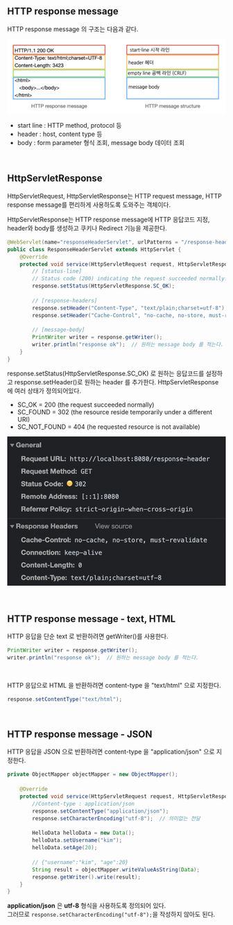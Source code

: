 ## HTTP response message

HTTP response message 의 구조는 다음과 같다.

![png](/_server/_img/http_response_message.png)

- start line : HTTP method, protocol 등
- header : host, content type 등
- body : form parameter 형식 조회, message body 데이터 조회

<br>

## HttpServletResponse

HttpServletRequest, HttpServletResponse는 HTTP request message, HTTP response message를 편리하게 사용하도록 도와주는 객체이다.

HttpServletResponse는 HTTP response message에 HTTP 응답코드 지정, header와 body를 생성하고 쿠키나 Redirect 기능을 제공한다.

```java
@WebServlet(name="responseHeaderServlet", urlPatterns = "/response-header")
public class ResponseHeaderServlet extends HttpServlet {
    @Override
    protected void service(HttpServletRequest request, HttpServletResponse response) throws ServletException, IOException {
        // [status-line]
        // Status code (200) indicating the request succeeded normally.
        response.setStatus(HttpServletResponse.SC_OK);  

        // [response-headers]
        response.setHeader("Content-Type", "text/plain;charset=utf-8");
        response.setHeader("Cache-Control", "no-cache, no-store, must-revalidate");

        // [message-body]
        PrintWriter writer = response.getWriter();
        writer.println("response ok");  // 원하는 message body 를 적는다.
    }
}
```
response.setStatus(HttpServletResponse.SC_OK) 로 원하는 응답코드를 설정하고 response.setHeader()로 원하는 header 를 추가한다. 
HttpServletResponse 에 여러 상태가 정의되어있다.

- SC_OK = 200 (the request succeeded normally)
- SC_FOUND = 302 (the resource reside temporarily under a different URI)
- SC_NOT_FOUND = 404 (he requested resource is not available)

![png](/_server/_img/http_servlet_response_result.png)

<br>

## HTTP response message - text, HTML

HTTP 응답을 단순 text 로 반환하려면 getWriter()를 사용한다.

```java
PrintWriter writer = response.getWriter();
writer.println("response ok");  // 원하는 message body 를 적는다.
```

<br>

HTTP 응답으로 HTML 을 반환하려면 content-type 을 "text/html" 으로 지정한다.

```java
response.setContentType("text/html");
```
<br>

## HTTP response message - JSON

HTTP 응답을 JSON 으로 반환하려면 content-type 을 "application/json" 으로 지정한다.

```java
private ObjectMapper objectMapper = new ObjectMapper();

    @Override
    protected void service(HttpServletRequest request, HttpServletResponse response) throws ServletException, IOException {
        //Content-type : application/json
        response.setContentType("application/json");
        response.setCharacterEncoding("utf-8");  // 의미없는 전달

        HelloData helloData = new Data();
        helloData.setUsername("kim");
        helloData.setAge(20);

        // {"username":"kim", "age":20}
        String result = objectMapper.writeValueAsString(Data);
        response.getWriter().write(result);
    }
}
```
**application/json** 은 **utf-8** 형식을 사용하도록 정의되어 있다.<br>
그러므로 ```response.setCharacterEncoding("utf-8");```을 작성하지 않아도 된다.
